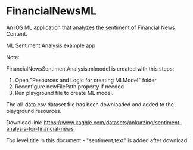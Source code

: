 # FinancialNewsML

An iOS ML application that analyzes the sentiment of Financial News Content.

ML Sentiment Analysis example app

Note:

FinancialNewsSentimentAnalysis.mlmodel is created with this steps:
1. Open "Resources and Logic for creating MLModel" folder
2. Reconfigure newFilePath property if needed
3. Run playground file to create ML model.

The all-data.csv dataset file has been downloaded and added to the playground resources.

Download link: https://www.kaggle.com/datasets/ankurzing/sentiment-analysis-for-financial-news

Top level title in this document - "sentiment,text" is added after download
